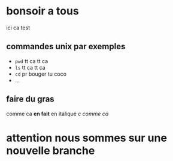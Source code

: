 # bonsoir a tous
ici ca test 
## commandes unix par exemples
- `pwd` tt ca tt ca
- `ls` tt ca tt ca
- `cd` pr bouger tu coco
- ...

## faire du gras
comme ca **en fait** 
en italique *c comme ca*

# attention nous sommes sur une **nouvelle branche**
